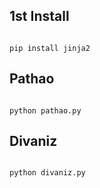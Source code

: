



1st Install
-----------------------------------

```

pip install jinja2

```



Pathao 
-----------------------------------
```

python pathao.py

```


Divaniz 
-----------------------------------
```

python divaniz.py

```
